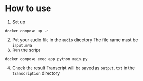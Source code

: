 # How to use

1. Set up
```shell
docker compose up -d
```
2. Put your audio file in the `audio` directory
The file name must be `input.m4a`
3. Run the script
```shell
docker compose exec app python main.py
```
4. Check the result
Transcript will be saved as `output.txt` in the `transcription` directory
